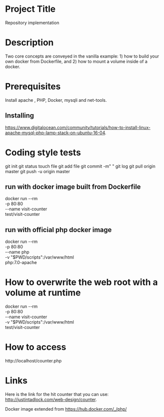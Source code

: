 # Project Title

Repository implementation

# Description
Two core concepts are conveyed in the vanilla example: 1) how to build your own docker from Dockerfile, and 2) how to mount a volume inside of a docker.

# Prerequisites

Install apache , PHP, 
 Docker, 
mysqli and net-tools.

## Installing

https://www.digitalocean.com/community/tutorials/how-to-install-linux-apache-mysql-php-lamp-stack-on-ubuntu-16-04.

# Coding style tests

 git init
 git status
 touch file
 git add file
 git commit -m" "
 git log
 git pull origin master
 git push -u origin master

## run with docker image built from Dockerfile

docker run --rm \
  -p 80:80 \
  --name visit-counter \
  test/visit-counter

## run with official php docker image

docker run --rm \
  -p 80:80 \
  --name php \
  -v "$PWD/scripts":/var/www/html \
  php:7.0-apache

# How to overwrite the web root with a volume at runtime

docker run --rm \
  -p 80:80 \
  --name visit-counter \
  -v "$PWD/scripts":/var/www/html \
  test/visit-counter

# How to access

http://localhost/counter.php

 
 # Links
 
Here is the link for the hit counter that you can use: http://justintadlock.com/web-design/counter.

Docker image extended from https://hub.docker.com/_/php/
